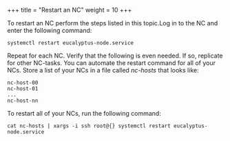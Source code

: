 +++
title = "Restart an NC"
weight = 10
+++

To restart an NC perform the steps listed in this topic.Log in to the NC and enter the following command: 

    systemctl restart eucalyptus-node.service

Repeat for each NC. Verify that the following is even needed. If so, replicate for other NC-tasks. You can automate the restart command for all of your NCs. Store a list of your NCs in a file called *nc-hosts* that looks like: 



    nc-host-00
    nc-host-01
    ...
    nc-host-nn

To restart all of your NCs, run the following command: 



    cat nc-hosts | xargs -i ssh root@{} systemctl restart eucalyptus-node.service

